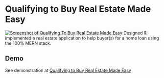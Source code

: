 # Qualifying to Buy Real Estate Made Easy

[![Screenshot of Qualifying To Buy Real Estate Made Easy](https://imagesgk.s3.amazonaws.com/QualifyingToBuyRealEstate.png)](https://buying-real-estate-web.web.app/)
Designed & implemented a real estate application to help buyer(s) for a home loan using the 100% MERN stack. 




## Demo 
See demonstration at [Qualifying to Buy Real Estate Made Easy](https://buying-real-estate-web.web.app/)

